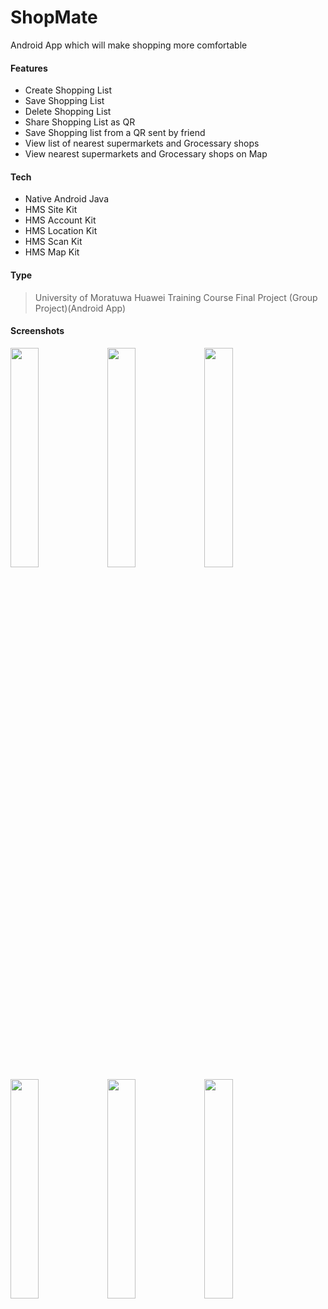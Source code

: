# ShopMate
Android App which will make shopping more comfortable
#### Features

- Create Shopping List
- Save Shopping List
- Delete Shopping List
- Share Shopping List as QR
- Save Shopping list from a QR sent by friend
- View list of nearest supermarkets and Grocessary shops
- View nearest supermarkets and Grocessary shops on Map

#### Tech
- Native Android Java
- HMS Site Kit
- HMS Account Kit
- HMS Location Kit
- HMS Scan Kit
- HMS Map Kit

#### Type
> University of Moratuwa Huawei Training Course Final Project (Group Project)(Android App)

#### Screenshots
<img src="https://user-images.githubusercontent.com/54017081/123249287-6c64d680-d506-11eb-989f-31ce8acc5168.jpg" width="30%"></img> <img src="https://user-images.githubusercontent.com/54017081/123249294-6d960380-d506-11eb-8463-bdd524e944ea.jpg" width="30%"></img> <img src="https://user-images.githubusercontent.com/54017081/123249301-6ec73080-d506-11eb-8725-34789abf74f1.jpg" width="30%"></img> <img src="https://user-images.githubusercontent.com/54017081/123249307-6ff85d80-d506-11eb-8690-92b2fba042f3.jpg" width="30%"></img> <img src="https://user-images.githubusercontent.com/54017081/123249311-71298a80-d506-11eb-8705-deaa0293d1b0.jpg" width="30%"></img> <img src="https://user-images.githubusercontent.com/54017081/123249315-725ab780-d506-11eb-9438-1a98f57e28b7.jpg" width="30%"></img> 
